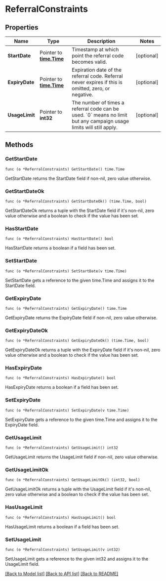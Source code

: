 # ReferralConstraints

## Properties

Name | Type | Description | Notes
------------ | ------------- | ------------- | -------------
**StartDate** | Pointer to [**time.Time**](time.Time.md) | Timestamp at which point the referral code becomes valid. | [optional] 
**ExpiryDate** | Pointer to [**time.Time**](time.Time.md) | Expiration date of the referral code. Referral never expires if this is omitted, zero, or negative. | [optional] 
**UsageLimit** | Pointer to **int32** | The number of times a referral code can be used. &#x60;0&#x60; means no limit but any campaign usage limits will still apply.  | [optional] 

## Methods

### GetStartDate

`func (o *ReferralConstraints) GetStartDate() time.Time`

GetStartDate returns the StartDate field if non-nil, zero value otherwise.

### GetStartDateOk

`func (o *ReferralConstraints) GetStartDateOk() (time.Time, bool)`

GetStartDateOk returns a tuple with the StartDate field if it's non-nil, zero value otherwise
and a boolean to check if the value has been set.

### HasStartDate

`func (o *ReferralConstraints) HasStartDate() bool`

HasStartDate returns a boolean if a field has been set.

### SetStartDate

`func (o *ReferralConstraints) SetStartDate(v time.Time)`

SetStartDate gets a reference to the given time.Time and assigns it to the StartDate field.

### GetExpiryDate

`func (o *ReferralConstraints) GetExpiryDate() time.Time`

GetExpiryDate returns the ExpiryDate field if non-nil, zero value otherwise.

### GetExpiryDateOk

`func (o *ReferralConstraints) GetExpiryDateOk() (time.Time, bool)`

GetExpiryDateOk returns a tuple with the ExpiryDate field if it's non-nil, zero value otherwise
and a boolean to check if the value has been set.

### HasExpiryDate

`func (o *ReferralConstraints) HasExpiryDate() bool`

HasExpiryDate returns a boolean if a field has been set.

### SetExpiryDate

`func (o *ReferralConstraints) SetExpiryDate(v time.Time)`

SetExpiryDate gets a reference to the given time.Time and assigns it to the ExpiryDate field.

### GetUsageLimit

`func (o *ReferralConstraints) GetUsageLimit() int32`

GetUsageLimit returns the UsageLimit field if non-nil, zero value otherwise.

### GetUsageLimitOk

`func (o *ReferralConstraints) GetUsageLimitOk() (int32, bool)`

GetUsageLimitOk returns a tuple with the UsageLimit field if it's non-nil, zero value otherwise
and a boolean to check if the value has been set.

### HasUsageLimit

`func (o *ReferralConstraints) HasUsageLimit() bool`

HasUsageLimit returns a boolean if a field has been set.

### SetUsageLimit

`func (o *ReferralConstraints) SetUsageLimit(v int32)`

SetUsageLimit gets a reference to the given int32 and assigns it to the UsageLimit field.


[[Back to Model list]](../README.md#documentation-for-models) [[Back to API list]](../README.md#documentation-for-api-endpoints) [[Back to README]](../README.md)


